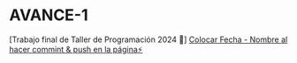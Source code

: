 # AVANCE-1

[Trabajo final de Taller de Programación 2024 🗿] 
[Colocar Fecha - Nombre al hacer commint & push en la página⚡️](https://stackblitz.com/~/github.com/YosRiel/AVANCE-1)
